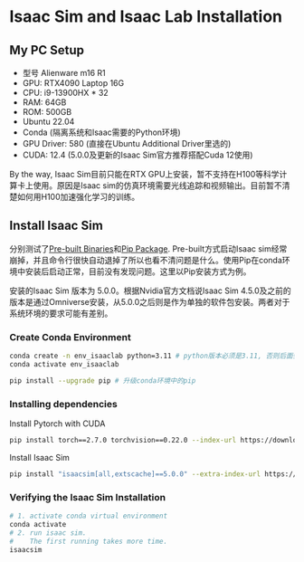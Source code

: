 # Isaac Sim and Isaac Lab Installation

## My PC Setup
* 型号 Alienware m16 R1
* GPU: RTX4090 Laptop 16G
* CPU: i9-13900HX * 32
* RAM: 64GB
* ROM: 500GB
* Ubuntu 22.04
* Conda (隔离系统和Isaac需要的Python环境)
* GPU Driver: 580 (直接在Ubuntu Additional Driver里选的)
* CUDA: 12.4 (5.0.0及更新的Isaac Sim官方推荐搭配Cuda 12使用)

By the way, Isaac Sim目前只能在RTX GPU上安装，暂不支持在H100等科学计算卡上使用。原因是Isaac sim的仿真环境需要光线追踪和视频输出。目前暂不清楚如何用H100加速强化学习的训练。

## Install Isaac Sim
分别测试了[Pre-built Binaries](https://isaac-sim.github.io/IsaacLab/main/source/setup/installation/binaries_installation.html)和[Pip Package](https://isaac-sim.github.io/IsaacLab/main/source/setup/installation/pip_installation.html#). Pre-built方式启动Isaac sim经常崩掉，并且命令行很快自动退掉了所以也看不清问题是什么。使用Pip在conda环境中安装后启动正常，目前没有发现问题。这里以Pip安装方式为例。

安装的Isaac Sim 版本为 5.0.0。根据Nvidia官方文档说Isaac Sim 4.5.0及之前的版本是通过Omniverse安装，从5.0.0之后则是作为单独的软件包安装。两者对于系统环境的要求可能有差别。
### Create Conda Environment
```bash
conda create -n env_isaaclab python=3.11 # python版本必须是3.11, 否则后面会报错
conda activate env_isaaclab

pip install --upgrade pip # 升级conda环境中的pip
```
### Installing dependencies 
Install Pytorch with CUDA
```bash
pip install torch==2.7.0 torchvision==0.22.0 --index-url https://download.pytorch.org/whl/cu128 # --index-url 不能省略，否则安装的是CPU版本
```
Install Isaac Sim
```bash
pip install "isaacsim[all,extscache]==5.0.0" --extra-index-url https://pypi.nvidia.com
```
### Verifying the Isaac Sim Installation
```bash
# 1. activate conda virtual environment
conda activate
# 2. run isaac sim.
#    The first running takes more time. 
isaacsim
```
